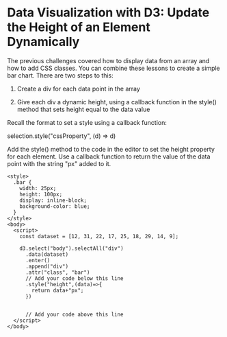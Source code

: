# Data Visualization with D3: Update the Height of an Element Dynamically
The previous challenges covered how to display data from an array and how to add CSS classes. You can combine these lessons to create a simple bar chart. There are two steps to this:

1) Create a div for each data point in the array

2) Give each div a dynamic height, using a callback function in the style() method that sets height equal to the data value

Recall the format to set a style using a callback function:

selection.style("cssProperty", (d) => d)


Add the style() method to the code in the editor to set the height property for each element. Use a callback function to return the value of the data point with the string "px" added to it.
```
<style>
  .bar {
    width: 25px;
    height: 100px;
    display: inline-block;
    background-color: blue;
  }
</style>
<body>
  <script>
    const dataset = [12, 31, 22, 17, 25, 18, 29, 14, 9];
    
    d3.select("body").selectAll("div")
      .data(dataset)
      .enter()
      .append("div")
      .attr("class", "bar")
      // Add your code below this line
      .style("height",(data)=>{
        return data+"px";
      })
      
      
      // Add your code above this line
  </script>
</body>
```